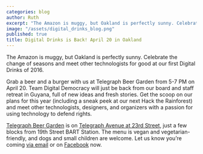 ```yaml
---
categories: blog
author: Ruth
excerpt: "The Amazon is muggy, but Oakland is perfectly sunny. Celebrate the change of seasons and meet other technologists for good at our first Digital Drinks of 2016. "
image: "/assets/digital_drinks_blog.png"
published: true
title: Digital Drinks is Back! April 20 in Oakland
---
```


The Amazon is muggy, but Oakland is perfectly sunny. Celebrate the change of seasons and meet other technologists for good at our first Digital Drinks of 2016.

Grab a beer and a burger with us at Telegraph Beer Garden from 5-7 PM on April 20. Team Digital Democracy will just be back from our board and staff retreat in Guyana, full of new ideas and fresh stories. Get the scoop on our plans for this year (including a sneak peek at our next Hack the Rainforest) and meet other technologists, designers, and organizers with a passion for using technology to defend rights.

[Telegraph Beer Garden](http://www.telegraphoakland.com) is on [Telegraph Avenue at 23rd Street](https://www.google.com/maps/place/2318+Telegraph+Ave,+Oakland,+CA+94612/data=!4m2!3m1!1s0x808f80ac63ce7991:0x32fea0d8a0f74725?sa=X&ved=0ahUKEwj0nOLLx-TLAhVM12MKHbffAfsQ8gEILTAC), just a few blocks from 19th Street BART Station. The menu is vegan and vegetarian-friendly, and dogs and small children are welcome. Let us know you’re coming [via email](mailto:info@digital-democracy.org) or on [Facebook](https://www.facebook.com/events/1598856710435224/) now.
